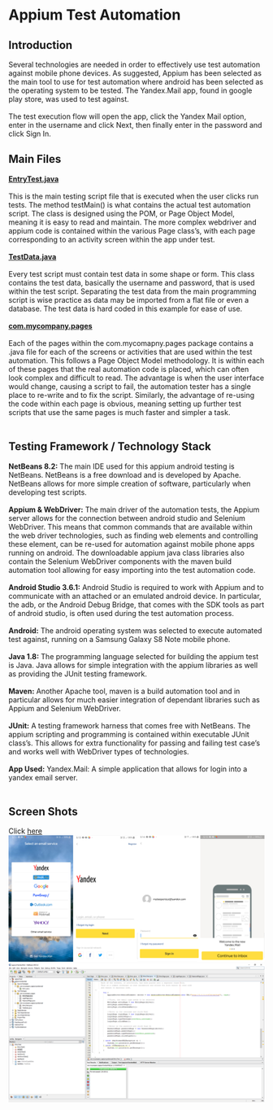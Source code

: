 # Appium Test Automation
## Introduction
Several technologies are needed in order to effectively use test automation against mobile phone devices. As suggested, Appium has been selected as the main tool to use for test automation where android has been selected as the operating system to be tested. The Yandex.Mail app, found in google play store, was used to test against.<br /><br />
The test execution flow will open the app, click the Yandex Mail option, enter in the username and click Next, then finally enter in the password and click Sign In.
## Main Files
**[EntryTest.java](https://github.com/bigmilsy/appiumtest/blob/master/src/test/java/com/mycompany/appiumyandexmail/EntryTest.java)**<br /><br />
This is the main testing script file that is executed when the user clicks run tests. The method testMain() is what contains the actual test automation script. The class is designed using the POM, or Page Object Model, meaning it is easy to read and maintain. The more complex webdriver and appium code is contained within the various Page class’s, with each page corresponding to an activity screen within the app under test.<br /><br />
**[TestData.java](https://github.com/bigmilsy/appiumtest/blob/master/src/test/java/com/mycompany/appiumyandexmail/TestData.java)**<br /><br />
Every test script must contain test data in some shape or form. This class contains the test data, basically the username and password, that is used within the test script. Separating the test data from the main programming script is wise practice as data may be imported from a flat file or even a database. The test data is hard coded in this example for ease of use.<br /><br />
**[com.mycompany.pages](https://github.com/bigmilsy/appiumtest/tree/master/src/test/java/com/mycomapny/pages)**<br /><br />
Each of the pages within the com.mycomapny.pages package contains a .java file for each of the screens or activities that are used within the test automation. This follows a Page Object Model methodology. It is within each of these pages that the real automation code is placed, which can often look complex and difficult to read. The advantage is when the user interface would change, causing a script to fail, the automation tester has a single place to re-write and to fix the script. Similarly, the advantage of re-using the code within each page is obvious, meaning setting up further test scripts that use the same pages is much faster and simpler a task.<br /><br />
## Testing Framework / Technology Stack
**NetBeans 8.2:** The main IDE used for this appium android testing is NetBeans. NetBeans is a free download and is developed by Apache. NetBeans allows for more simple creation of software, particularly when developing test scripts.<br /><br />
**Appium & WebDriver:** The main driver of the automation tests, the Appium server allows for the connection between android studio and Selenium WebDriver. This means that common commands that are available within the web driver technologies, such as finding web elements and controlling these element, can be re-used for automation against mobile phone apps running on android. The downloadable appium java class libraries also contain the Selenium WebDriver components with the maven build automation tool allowing for easy importing into the test automation code.<br /><br />
**Android Studio 3.6.1:** Android Studio is required to work with Appium and to communicate with an attached or an emulated android device. In particular, the adb, or the Android Debug Bridge, that comes with the SDK tools as part of android studio, is often used during the test automation process.<br /><br />
**Android:** The android operating system was selected to execute automated test against, running on a Samsung Galaxy S8 Note mobile phone.<br /><br />
**Java 1.8:** The programming language selected for building the appium test is Java. Java allows for simple integration with the appium libraries as well as providing the JUnit testing framework.<br /><br />
**Maven:** Another Apache tool, maven is a build automation tool and in particular allows for much easier integration of dependant libraries such as Appium and Selenium WebDriver.<br /><br />
**JUnit:** A testing framework harness that comes free with NetBeans. The appium scripting and programming is contained within executable JUnit class’s. This allows for extra functionality for passing and failing test case’s and works well with WebDriver types of technologies.<br /><br />
**App Used:** Yandex.Mail: A simple application that allows for login into a yandex email server.<br /><br />
## Screen Shots
Click [here](https://github.com/bigmilsy/appiumtest/blob/master/testScreenShots.png)
![App Screen Shots](https://github.com/bigmilsy/appiumtest/blob/master/testScreenShots.png)
![IDE Screen Shots](https://github.com/bigmilsy/appiumtest/blob/master/IDEScreenShot.png)